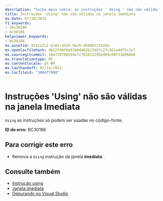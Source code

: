 ```yaml
---
description: "Saiba mais sobre: as instruções ' Using ' não são válidas na janela Immediate"
title: Instruções 'Using' não são válidas na janela Imediata
ms.date: 07/20/2015
f1_keywords:
- vbc30186
- bc30186
helpviewer_keywords:
- BC30186
ms.assetid: 97a1a7c2-6183-452b-9ac6-d59d8721b29a
ms.openlocfilehash: db22f40f8a5380d48261295fc27c561a4d75c1e7
ms.sourcegitcommit: 10e719780594efc781b15295e499c66f316068b8
ms.translationtype: MT
ms.contentlocale: pt-BR
ms.lasthandoff: 02/14/2021
ms.locfileid: "100477990"
---
```

# <a name="using-statements-are-not-valid-in-the-immediate-window"></a>Instruções 'Using' não são válidas na janela Imediata

`Using` as instruções só podem ser usadas no código-fonte.  
  
 **ID do erro:** BC30186  
  
## <a name="to-correct-this-error"></a>Para corrigir este erro  
  
- Remova a `Using` instrução da janela **imediata** .  
  
## <a name="see-also"></a>Consulte também

- [Instrução using](../language-reference/statements/using-statement.md)
- [Janela imediata](/visualstudio/ide/reference/immediate-window)
- [Depurando no Visual Studio](/visualstudio/debugger/debugger-feature-tour)
